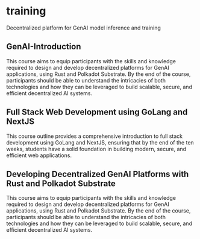 # training
Decentralized platform for GenAI model inference and training

## GenAI-Introduction
This course aims to equip participants with the skills and knowledge required to design and develop decentralized platforms for GenAI applications, using Rust and Polkadot Substrate. By the end of the course, participants should be able to understand the intricacies of both technologies and how they can be leveraged to build scalable, secure, and efficient decentralized AI systems.

## Full Stack Web Development using GoLang and NextJS
This course outline provides a comprehensive introduction to full stack development using GoLang and NextJS, ensuring that by the end of the ten weeks, students have a solid foundation in building modern, secure, and efficient web applications.

## Developing Decentralized GenAI Platforms with Rust and Polkadot Substrate
This course aims to equip participants with the skills and knowledge required to design and develop decentralized platforms for GenAI applications, using Rust and Polkadot Substrate. By the end of the course, participants should be able to understand the intricacies of both technologies and how they can be leveraged to build scalable, secure, and efficient decentralized AI systems.